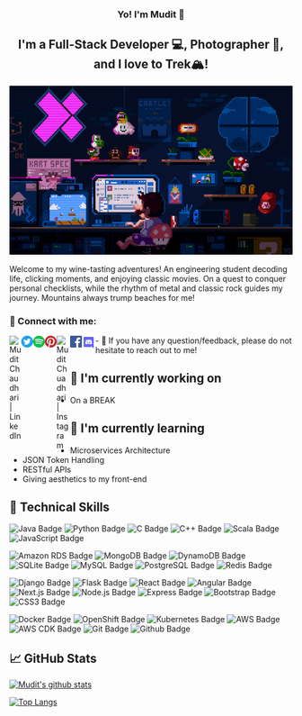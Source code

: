 <h3 align="center">
Yo! I'm Mudit</a> 👋
</h3>

<h2 align="center">
I'm a Full-Stack Developer 💻, Photographer 📸, and I love to Trek🏔️!
</h2> 

<p align="center">
  <a href="https://www.fallingfalling.com/" target="_blank" rel="noreferrer">
    <img src="Images/Pixel Jeff_ Photo.gif" alt="my banner" height="300">
  </a>
</p>

Welcome to my wine-tasting adventures! An engineering student decoding life, clicking moments, and enjoying classic movies. On a quest to conquer personal checklists, while the rhythm of metal and classic rock guides my journey. Mountains always trump beaches for me!

### 🤝 Connect with me:
<div class="social-icons">
    <a href="https://www.linkedin.com/in/mudit-chaudhari-ba2a63169/"><img align="left" src="https://raw.githubusercontent.com/yushi1007/yushi1007/main/images/linkedin.svg" alt="Mudit Chaudhari | LinkedIn" width="21px"/></a>
    <a href="https://twitter.com/MuditChaudhari"><img align="left" src="Images/3225183_app_logo_media_popular_social_icon.svg" alt="Mudit Chuadhari | Twitter" width="21px"/></a>
    <a href="https://open.spotify.com/user/gykvfu66ttvv0tu2k5jcadcgf?si=0b4c2a102a114696"><img align="left" src="https://github.com/muditchaudhari/muditchaudhari/blob/b4289f3284d78bc4f4eccf724e1367b496126294/Images/1298766_spotify_music_sound_icon.svg" alt="Mudit Chuadhari | Spotify" width="21px"/></a>
    <a href="https://in.pinterest.com/muditchaudhari/"><img align="left" src="Images/317731_pinterest_social_social media_icon.svg" alt="Mudit Chuadhari | Pinterest" width="21px"/></a>
    <a href="https://www.instagram.com/muditchaudhari/"><img align="left" src="https://raw.githubusercontent.com/yushi1007/yushi1007/main/images/instagram.svg" alt="Mudit Chuadhari | Instagram" width="24px"/></a>
    <a href="https://www.facebook.com/muditchaudhari/"><img align="left" src="Images/317727_facebook_social media_social_icon.svg" alt="Mudit Chaudhari | Facebook" width="21px"/></a>
    <a href="https://discordapp.com/users/426413605773246479"><img align="left" src="Images/8725815_discord_icon.svg" alt="Mudit Chaudhari | Discord" width="24px"/></a>
</div>
<div>
- 💬 If you have any question/feedback, please do not hesitate to reach out to me!
</div>

## 🔭 I'm currently working on

- On a BREAK

## 🌱 I'm currently learning

- Microservices Architecture
- JSON Token Handling
- RESTful APIs
- Giving aesthetics to my front-end  

## 💼 Technical Skills

![Java Badge](https://img.shields.io/badge/Code-Java-informational?style=flat&logo=java&color=007396)
![Python Badge](https://img.shields.io/badge/Code-Python-informational?style=flat&logo=python&color=3776AB)
![C Badge](https://img.shields.io/badge/Code-C-informational?style=flat&logo=c&color=A8B9CC)
![C++ Badge](https://img.shields.io/badge/Code-C++-informational?style=flat&logo=c%2B%2B&color=00599C)
![Scala Badge](https://img.shields.io/badge/Code-Scala-informational?style=flat&logo=scala&color=DC322F)
![JavaScript Badge](https://img.shields.io/badge/Code-JavaScript-informational?style=flat&logo=javascript&color=F7DF1E)

![Amazon RDS Badge](https://img.shields.io/badge/DBMS-Amazon_RDS-informational?style=flat&logo=amazon-aws&color=FF9900)
![MongoDB Badge](https://img.shields.io/badge/DBMS-MongoDB-informational?style=flat&logo=mongodb&color=47A248)
![DynamoDB Badge](https://img.shields.io/badge/DBMS-DynamoDB-informational?style=flat&logo=amazon-dynamodb&color=4053D6)
![SQLite Badge](https://img.shields.io/badge/DBMS-SQLite-informational?style=flat&logo=sqlite&color=003B57)
![MySQL Badge](https://img.shields.io/badge/DBMS-MySQL-informational?style=flat&logo=mysql&color=4479A1)
![PostgreSQL Badge](https://img.shields.io/badge/DBMS-PostgreSQL-informational?style=flat&logo=postgresql&color=336791)
![Redis Badge](https://img.shields.io/badge/DBMS-Redis-informational?style=flat&logo=redis&color=DC382D)

![Django Badge](https://img.shields.io/badge/Backend-Django-informational?style=flat&logo=django&color=092E20)
![Flask Badge](https://img.shields.io/badge/Backend-Flask-informational?style=flat&logo=flask&color=000000)
![React Badge](https://img.shields.io/badge/Frontend-React-informational?style=flat&logo=react&color=61DAFB)
![Angular Badge](https://img.shields.io/badge/Frontend-Angular-informational?style=flat&logo=angular&color=DD0031)
![Next.js Badge](https://img.shields.io/badge/Frontend-Next.js-informational?style=flat&logo=next.js&color=000000)
![Node.js Badge](https://img.shields.io/badge/Backend-Node.js-informational?style=flat&logo=node.js&color=339933)
![Express Badge](https://img.shields.io/badge/Backend-Express.js-informational?style=flat&logo=express&color=000000)
![Bootstrap Badge](https://img.shields.io/badge/Style-Bootstrap-informational?style=flat&logo=Bootstrap&color=7952B3)
![CSS3 Badge](https://img.shields.io/badge/Style-CSS3-informational?style=flat&logo=CSS3&color=1572B6)

![Docker Badge](https://img.shields.io/badge/Deployment-Docker-informational?style=flat&logo=docker&color=2496ED)
![OpenShift Badge](https://img.shields.io/badge/Deployment-OpenShift-informational?style=flat&logo=openshift&color=EE0000)
![Kubernetes Badge](https://img.shields.io/badge/Deployment-Kubernetes-informational?style=flat&logo=kubernetes&color=326CE5)
![AWS Badge](https://img.shields.io/badge/Deployment-AWS-informational?style=flat&logo=amazon-aws&color=232F3E)
![AWS CDK Badge](https://img.shields.io/badge/Deployment-AWS_CDK-informational?style=flat&logo=amazon-aws&color=232F3E)
![Git Badge](https://img.shields.io/badge/Version_Control-Git-informational?style=flat&logo=git&color=F05032)
![Github Badge](https://img.shields.io/badge/Tools-GitHub-informational?style=flat&logo=GitHub&color=181717)

## 📈 GitHub Stats 

[![Mudit's github stats](https://github-readme-stats.vercel.app/api?username=muditchaudhari)](https://github.com/muditchaudhari)

[![Top Langs](https://github-readme-stats.vercel.app/api/top-langs/?username=muditchaudhari&layout=compact)](https://github.com/muditchaudhari)